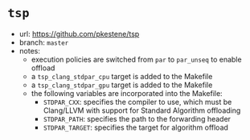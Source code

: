 # `tsp`

- url: <https://github.com/pkestene/tsp>
- branch: `master`
- notes:
  - execution policies are switched from `par` to `par_unseq` to enable offload
  - a `tsp_clang_stdpar_cpu` target is added to the Makefile
  - a `tsp_clang_stdpar_gpu` target is added to the Makefile
  - the following variables are incorporated into the Makefile:
    - `STDPAR_CXX`: specifies the compiler to use, which must be Clang/LLVM
      with support for Standard Algorithm offloading
    - `STDPAR_PATH`: specifies the path to the forwarding header
    - `STDPAR_TARGET`: specifies the target for algorithm offload
